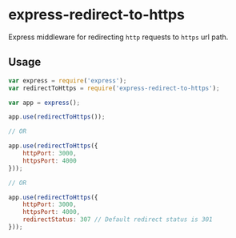 # express-redirect-to-https
Express middleware for redirecting `http` requests to `https` url path.

## Usage

```js
var express = require('express');
var redirectToHttps = require('express-redirect-to-https');

var app = express();
```

```js
app.use(redirectToHttps());

// OR

app.use(redirectToHttps({
    httpPort: 3000,
    httpsPort: 4000
}));

// OR

app.use(redirectToHttps({
    httpPort: 3000,
    httpsPort: 4000,
    redirectStatus: 307 // Default redirect status is 301
}));
```
